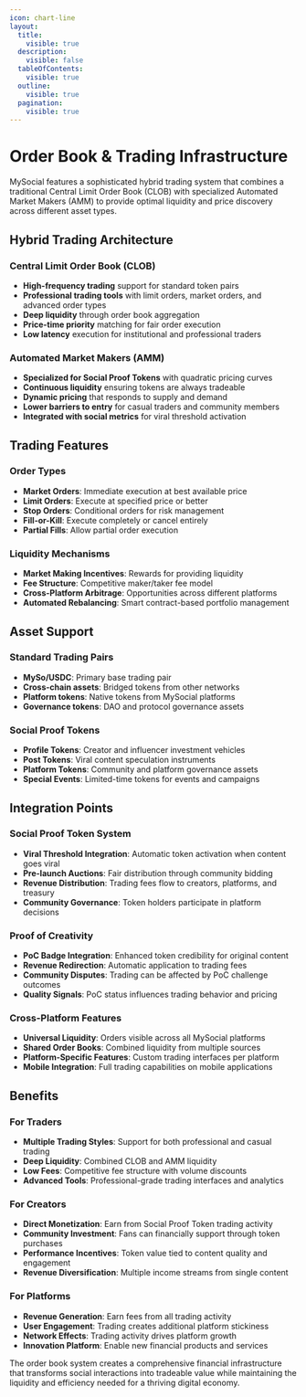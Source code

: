 ```yaml
---
icon: chart-line
layout:
  title:
    visible: true
  description:
    visible: false
  tableOfContents:
    visible: true
  outline:
    visible: true
  pagination:
    visible: true
---
```


# Order Book & Trading Infrastructure

MySocial features a sophisticated hybrid trading system that combines a traditional Central Limit Order Book (CLOB) with specialized Automated Market Makers (AMM) to provide optimal liquidity and price discovery across different asset types.

## Hybrid Trading Architecture

### Central Limit Order Book (CLOB)
- **High-frequency trading** support for standard token pairs
- **Professional trading tools** with limit orders, market orders, and advanced order types
- **Deep liquidity** through order book aggregation
- **Price-time priority** matching for fair order execution
- **Low latency** execution for institutional and professional traders

### Automated Market Makers (AMM)
- **Specialized for Social Proof Tokens** with quadratic pricing curves
- **Continuous liquidity** ensuring tokens are always tradeable
- **Dynamic pricing** that responds to supply and demand
- **Lower barriers to entry** for casual traders and community members
- **Integrated with social metrics** for viral threshold activation

## Trading Features

### Order Types
- **Market Orders**: Immediate execution at best available price
- **Limit Orders**: Execute at specified price or better
- **Stop Orders**: Conditional orders for risk management
- **Fill-or-Kill**: Execute completely or cancel entirely
- **Partial Fills**: Allow partial order execution

### Liquidity Mechanisms
- **Market Making Incentives**: Rewards for providing liquidity
- **Fee Structure**: Competitive maker/taker fee model
- **Cross-Platform Arbitrage**: Opportunities across different platforms
- **Automated Rebalancing**: Smart contract-based portfolio management

## Asset Support

### Standard Trading Pairs
- **MySo/USDC**: Primary base trading pair
- **Cross-chain assets**: Bridged tokens from other networks
- **Platform tokens**: Native tokens from MySocial platforms
- **Governance tokens**: DAO and protocol governance assets

### Social Proof Tokens
- **Profile Tokens**: Creator and influencer investment vehicles
- **Post Tokens**: Viral content speculation instruments
- **Platform Tokens**: Community and platform governance assets
- **Special Events**: Limited-time tokens for events and campaigns

## Integration Points

### Social Proof Token System
- **Viral Threshold Integration**: Automatic token activation when content goes viral
- **Pre-launch Auctions**: Fair distribution through community bidding
- **Revenue Distribution**: Trading fees flow to creators, platforms, and treasury
- **Community Governance**: Token holders participate in platform decisions

### Proof of Creativity
- **PoC Badge Integration**: Enhanced token credibility for original content
- **Revenue Redirection**: Automatic application to trading fees
- **Community Disputes**: Trading can be affected by PoC challenge outcomes
- **Quality Signals**: PoC status influences trading behavior and pricing

### Cross-Platform Features
- **Universal Liquidity**: Orders visible across all MySocial platforms
- **Shared Order Books**: Combined liquidity from multiple sources
- **Platform-Specific Features**: Custom trading interfaces per platform
- **Mobile Integration**: Full trading capabilities on mobile applications

## Benefits

### For Traders
- **Multiple Trading Styles**: Support for both professional and casual trading
- **Deep Liquidity**: Combined CLOB and AMM liquidity
- **Low Fees**: Competitive fee structure with volume discounts
- **Advanced Tools**: Professional-grade trading interfaces and analytics

### For Creators
- **Direct Monetization**: Earn from Social Proof Token trading activity
- **Community Investment**: Fans can financially support through token purchases
- **Performance Incentives**: Token value tied to content quality and engagement
- **Revenue Diversification**: Multiple income streams from single content

### For Platforms
- **Revenue Generation**: Earn fees from all trading activity
- **User Engagement**: Trading creates additional platform stickiness
- **Network Effects**: Trading activity drives platform growth
- **Innovation Platform**: Enable new financial products and services

The order book system creates a comprehensive financial infrastructure that transforms social interactions into tradeable value while maintaining the liquidity and efficiency needed for a thriving digital economy.
